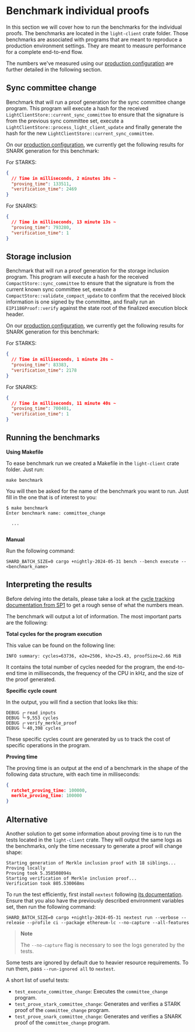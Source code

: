 # Benchmark individual proofs

In this section we will cover how to run the benchmarks for the individual proofs. The benchmarks are located in the
`light-client` crate folder. Those benchmarks are associated with programs that are meant to reproduce a production environment settings. They are meant to measure performance for a complete end-to-end flow.

The numbers we've measured using our [production configuration](../run/overview.md) are further detailed in the following section.

## Sync committee change

Benchmark that will run a proof generation for the sync committee change program. This program will execute a hash for the received
`LightClientStore::current_sync_committee` to ensure that the signature is from the previous sync committee set, execute a
`LightClientStore::process_light_client_update` and finally generate the hash for the new
`LightClientStore::current_sync_committee`.

On our [production configuration](../run/overview.md), we currently get the following results for SNARK generation for this benchmark:

For STARKS:

```json
{
  // Time in milliseconds, 2 minutes 10s ~
  "proving_time": 133511,
  "verification_time": 2469
}
```

For SNARKS:

```json
{
  // Time in milliseconds, 13 minute 13s ~
  "proving_time": 793280,
  "verification_time": 1
}
```

## Storage inclusion

Benchmark that will run a proof generation for the storage inclusion program. This program will execute a hash for the received
`CompactStore::sync_committee` to ensure that the signature is from the current known sync committee set, execute a
`CompactStore::validate_compact_update` to confirm that the received block information is one signed by the committee, and finally run an
`EIP1186Proof::verify` against the state root of the finalized execution block header.

On our [production configuration](../run/overview.md), we currently get the following results for SNARK generation for this benchmark:

For STARKS:

```json
{
  // Time in milliseconds, 1 minute 20s ~
  "proving_time": 83383,
  "verification_time": 2178
}
```

For SNARKS:

```json
{
  // Time in milliseconds, 11 minute 40s ~
  "proving_time": 700401,
  "verification_time": 1
}
```

## Running the benchmarks

**Using Makefile**

To ease benchmark run we created a Makefile in the `light-client` crate folder. Just run:

```shell
make benchmark
```

You will then be asked for the name of the benchmark you want to run. Just fill in the one that is of interest to you:

```shell
$ make benchmark
Enter benchmark name: committee_change

  ...
  
```

**Manual**

Run the following command:

```shell
SHARD_BATCH_SIZE=0 cargo +nightly-2024-05-31 bench --bench execute -- <benchmark_name>
```

## Interpreting the results

Before delving into the details, please take a look at the [cycle tracking documentation from SP1](https://succinctlabs.github.io/sp1/writing-programs/cycle-tracking.html) to get a rough sense of what the numbers mean.

The benchmark will output a lot of information. The most important parts are the following:

**Total cycles for the program execution**

This value can be found on the following line:

```shell
INFO summary: cycles=63736, e2e=2506, khz=25.43, proofSize=2.66 MiB
```

It contains the total number of cycles needed for the program, the end-to-end time in milliseconds, the frequency of the CPU in kHz, and the size of the proof generated.

**Specific cycle count**

In the output, you will find a section that looks like this:

```shell
DEBUG ┌╴read_inputs    
DEBUG └╴9,553 cycles    
DEBUG ┌╴verify_merkle_proof    
DEBUG └╴40,398 cycles    
```

These specific cycles count are generated by us to track the cost of specific operations in the program.

**Proving time**

The proving time is an output at the end of a benchmark in the shape of the following data structure, with each time in milliseconds:

```json
{
  ratchet_proving_time: 100000,
  merkle_proving_time: 100000
}
```

## Alternative

Another solution to get some information about proving time is to run the tests located in the `light-client`
crate. They will output the same logs as the benchmarks, only the time necessary to generate a proof will change shape:

```shell
Starting generation of Merkle inclusion proof with 18 siblings...
Proving locally
Proving took 5.358508094s
Starting verification of Merkle inclusion proof...
Verification took 805.530068ms
```

To run the test efficiently, first install
`nextest` following [its documentation](https://nexte.st/book/installation). Ensure that you also have the previously described environment variables set, then run the following command:

```shell
SHARD_BATCH_SIZE=0 cargo +nightly-2024-05-31 nextest run --verbose --release --profile ci --package ethereum-lc --no-capture --all-features
```

> **Note**
>
> The `--no-capture` flag is necessary to see the logs generated by the tests.

Some tests are ignored by default due to heavier resource requirements. To run them, pass `--run-ignored all`
to `nextest`.

A short list of useful tests:

- `test_execute_committee_change`: Executes the `committee_change` program.
- `test_prove_stark_committee_change`: Generates and verifies a STARK proof of the `committee_change` program.
- `test_prove_snark_committee_change`: Generates and verifies a SNARK proof of the `committee_change` program.

```